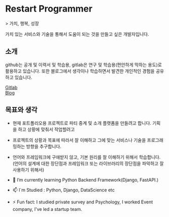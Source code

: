 <h1>Restart Programmer</h1>
> 가치, 행복, 성장

가치 있는 서비스와 기술을 통해서 도움이 되는 것을 만들고 싶은 개발자입니다.

<h2>소개</h2>
github는 공개 및 이력서 및 학습용, gitlab은 연구 및 학습용(편안하게 막하는 용도)로 활용하고 있습니다.
또한 블로그에서 생각이나 학습하면서 발견한 개인적인 경험을 공유하고 있습니다.

[Gitlab](https://gitlab.com/Dalsa)<br>
[Blog](https://hyeonproject.medium.com)

<h2>목표와 생각</h2>

- 현재 포트폴리오용 프로젝트로 파티 중계 및 소개 플랫폼을 만들려고 합니다. 기획을 하고 상황에 맞춰서 작업할려고
- 프로젝트의 상황과 목표에 따라서 잘 이해하고 그에 맞는 서비스나 기술을 프로그래밍하는 방향을 추구합니다.
- 언어와 프레임워크에 구애받지 않고, 기본 원리를 잘 이해하기 위해서 학습합니다. (언어의 설계에 대한 장단점과 프레임워크 또는 라이브러리의 장단점을 파악하고 잘 사용하기 위해서)

- 🌱 I’m currently learning Python Backend Framework(Django, FastAPI.)
- 📫 I`m Studied :  Python, Django, DataScience etc
- ⚡ Fun fact: I studied private survey and Psychology, I worked Event company, I've led a startup team.
 <!-- - Fun homepage : http://community.bigdatalab.kro.kr/community/ (server crash.. ㅠㅠ) -->
<!--
**Hyeonproject/Hyeonproject** is a ✨ _special_ ✨ repository because its `README.md` (this file) appears on your GitHub profile.

Here are some ideas to get you started:

- 🔭 I’m currently working on ...
- 🌱 I’m currently learning ...
- 👯 I’m looking to collaborate on ...
- 🤔 I’m looking for help with ...
- 💬 Ask me about ...
- 📫 How to reach me: ...
- 😄 Pronouns: ...
- ⚡ Fun fact: ...
-->
